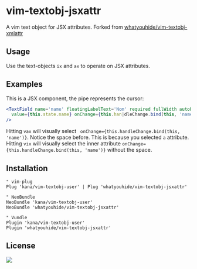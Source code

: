 # vim-textobj-jsxattr

A vim text object for JSX attributes. Forked from
[whatyouhide/vim-textobj-xmlattr](https://github.com/whatyouhide/vim-textobj-xmlattr)

## Usage

Use the text-objects `ix` and `ax` to operate on JSX attributes.

## Examples

This is a JSX component, the pipe represents the cursor:
``` jsx
<TextField name='name' floatingLabelText='Nom' required fullWidth autoFocus
  value={this.state.name} onChange={this.han|dleChange.bind(this, 'name')}
/>
```

Hitting `vax` will visually select ` onChange={this.handleChange.bind(this, 'name')}`.
Notice the space before. This is because you selected `a` attribute. Hitting
`vix` will visually select the inner attribute
`onChange={this.handleChange.bind(this, 'name')}` without the space.

## Installation

``` viml
" vim-plug
Plug 'kana/vim-textobj-user' | Plug 'whatyouhide/vim-textobj-jsxattr'

" NeoBundle
NeoBundle 'kana/vim-textobj-user'
NeoBundle 'whatyouhide/vim-textobj-jsxattr'

" Vundle
Plugin 'kana/vim-textobj-user'
Plugin 'whatyouhide/vim-textobj-jsxattr'
```

## License

[![][wtfpl-logo]][wtfpl]


[wtfpl]: http://www.wtfpl.net/
[wtfpl-logo]: http://www.wtfpl.net/wp-content/uploads/2012/12/logo-220x1601.png
